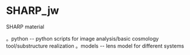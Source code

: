 SHARP_jw
========

SHARP material

。python -- python scripts for image analysis/basic cosmology tool/substructure realization
。models -- lens model for different systems
